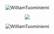 <p align="center"> <img src=https://github-readme-stats.vercel.app/api?username=WilliamTuominiemi&theme=dark&show_icons=true alt=WilliamTuominiemi /> </p>

<p align="center"> 
    <a align="center" href="https://github.com/WilliamTuominiemi/Steam_Market_Tracker">
        <img align="center" src="https://github-readme-stats.vercel.app/api/pin/?username=WilliamTuominiemi&repo=Steam_Market_Tracker&theme=dark" />
    </a>
</p>

<p align="center"> <img src=https://github-readme-stats.vercel.app/api/top-langs/?username=WilliamTuominiemi&show_icons=true&theme=dark alt=WilliamTuominiemi /> </p>
